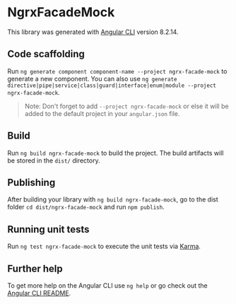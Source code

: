 # NgrxFacadeMock

This library was generated with [Angular CLI](https://github.com/angular/angular-cli) version 8.2.14.

## Code scaffolding

Run `ng generate component component-name --project ngrx-facade-mock` to generate a new component. You can also use `ng generate directive|pipe|service|class|guard|interface|enum|module --project ngrx-facade-mock`.
> Note: Don't forget to add `--project ngrx-facade-mock` or else it will be added to the default project in your `angular.json` file. 

## Build

Run `ng build ngrx-facade-mock` to build the project. The build artifacts will be stored in the `dist/` directory.

## Publishing

After building your library with `ng build ngrx-facade-mock`, go to the dist folder `cd dist/ngrx-facade-mock` and run `npm publish`.

## Running unit tests

Run `ng test ngrx-facade-mock` to execute the unit tests via [Karma](https://karma-runner.github.io).

## Further help

To get more help on the Angular CLI use `ng help` or go check out the [Angular CLI README](https://github.com/angular/angular-cli/blob/master/README.md).

